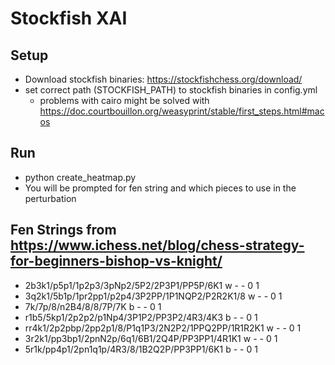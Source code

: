 # Stockfish XAI 


## Setup

- Download stockfish binaries: https://stockfishchess.org/download/
- set correct path (STOCKFISH_PATH) to stockfish binaries in config.yml
    - problems with cairo might be solved with https://doc.courtbouillon.org/weasyprint/stable/first_steps.html#macos
    



## Run 

- python create_heatmap.py
- You will be prompted for fen string and which pieces to use in the perturbation




## Fen Strings from https://www.ichess.net/blog/chess-strategy-for-beginners-bishop-vs-knight/

- 2b3k1/p5p1/1p2p3/3pNp2/5P2/2P3P1/PP5P/6K1 w - - 0 1
- 3q2k1/5b1p/1pr2pp1/p2p4/3P2PP/1P1NQP2/P2R2K1/8 w - - 0 1
- 7k/7p/8/n2B4/8/8/7P/7K b - - 0 1
- r1b5/5kp1/2p2p2/p1Np4/3P1P2/PP3P2/4R3/4K3 b - - 0 1
- rr4k1/2p2pbp/2pp2p1/8/P1q1P3/2N2P2/1PPQ2PP/1R1R2K1 w - - 0 1
- 3r2k1/pp3bp1/2pnN2p/6q1/6B1/2Q4P/PP3PP1/4R1K1 w - - 0 1
- 5r1k/pp4p1/2pn1q1p/4R3/8/1B2Q2P/PP3PP1/6K1 b - - 0 1